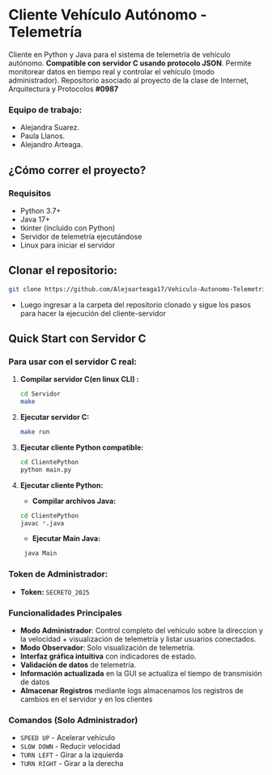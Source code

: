# Cliente Vehículo Autónomo - Telemetría

Cliente en Python y Java para el sistema de telemetría de vehículo autónomo. **Compatible con servidor C usando protocolo JSON**. Permite monitorear datos en tiempo real y controlar el vehículo (modo administrador).
Repositorio asociado al proyecto de la clase de Internet, Arquitectura y Protocolos **#0987**

### Equipo de trabajo:
- Alejandra Suarez.
- Paula Llanos.
- Alejandro Arteaga.


## ¿Cómo correr el proyecto?

### Requisitos
- Python 3.7+
- Java 17+
- tkinter (incluido con Python)
- Servidor de telemetría ejecutándose
- Linux para iniciar el servidor

## **Clonar el repositorio:**
   ```bash
   git clone https://github.com/Alejoarteaga17/Vehiculo-Autonomo-Telemetria
   ```
- Luego ingresar a la carpeta del repositorio clonado y sigue los pasos para hacer la ejecución del cliente-servidor

## **Quick Start con Servidor C**

### **Para usar con el servidor C real:**

1. **Compilar servidor C(en linux CLI) :**
   ```bash
   cd Servidor
   make
   ```

2. **Ejecutar servidor C:**
   ```bash
   make run
   ```

3. **Ejecutar cliente Python compatible:**
   ```bash
   cd ClientePython
   python main.py
   ```
   
4. **Ejecutar cliente Python:**
   - **Compilar archivos Java:**
    ```bash
   cd ClientePython
   javac *.java
   ```

   - **Ejecutar Main Java:**
    ```bash
     java Main
   ```

### **Token de Administrador:**
- **Token:** `SECRETO_2025`

### Funcionalidades Principales
- **Modo Administrador**: Control completo del vehículo sobre la direccion y la velocidad + visualización de telemetría y listar usuarios conectados.
- **Modo Observador**: Solo visualización de telemetría.
- **Interfaz gráfica intuitiva** con indicadores de estado.
- **Validación de datos** de telemetría.
- **Información actualizada** en la GUI se actualiza el tiempo de transmisión de datos
- **Almacenar Registros** mediante logs almacenamos los registros de cambios en el servidor y en los clientes

### Comandos (Solo Administrador)
- `SPEED UP` - Acelerar vehículo
- `SLOW DOWN` - Reducir velocidad
- `TURN LEFT` - Girar a la izquierda
- `TURN RIGHT` - Girar a la derecha
